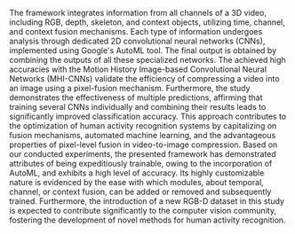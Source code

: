 The framework integrates information from all channels of a 3D video, including RGB, depth, skeleton, and context objects, utilizing time, channel, and context fusion mechanisms. Each type of information undergoes analysis through dedicated 2D convolutional neural networks (CNNs), implemented using Google's AutoML tool. The final output is obtained by combining the outputs of all these specialized networks. The achieved high accuracies with the Motion History Image-based Convolutional Neural Networks (MHI-CNNs) validate the efficiency of compressing a video into an image using a pixel-fusion mechanism. Furthermore, the study demonstrates the effectiveness of multiple predictions, affirming that training several CNNs individually and combining their results leads to significantly improved classification accuracy. This approach contributes to the optimization of human activity recognition systems by capitalizing on fusion mechanisms, automated machine learning, and the advantageous properties of pixel-level fusion in video-to-image compression. Based on our conducted experiments, the presented framework has demonstrated attributes of being expeditiously trainable, owing to the incorporation of AutoML, and exhibits a high level of accuracy. Its highly customizable nature is evidenced by the ease with which modules, about temporal, channel, or context fusion, can be added or removed and subsequently trained. Furthermore, the introduction of a new RGB-D dataset in this study is expected to contribute significantly to the computer vision community, fostering the development of novel methods for human activity recognition. 
